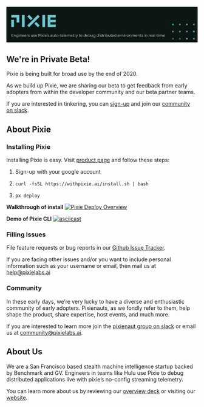 
![Pixie!](pixie_banner.png)

## We're in Private Beta!

Pixie is being built for broad use by the end of 2020.

As we build up Pixie, we are sharing our beta to get feedback from early adopters from within the developer community and our beta partner teams.

If you are interested in tinkering, you can [sign-up](https://withpixie.ai/) and join our [community on slack](https://join.slack.com/t/pixie-community/shared_invite/enQtODY3NjU5MTc4OTY0LTFhYjc3MWY1NDBkZTc5YTdjNzM0OGYxZmNmODU2MDE5NzYyN2Q1NmIxMmEyN2YwNmM5MjU4NGY2NDBjOWFjY2E).


## About Pixie

### Installing Pixie

Installing Pixie is easy. Visit [product page](https://withpixie.ai/) and follow these steps:

1. Sign-up with your google account

2. `curl -fsSL https://withpixie.ai/install.sh | bash`

3. `px deploy`


**Walkthrough of install**
[![Pixie Deploy Overview](https://img.youtube.com/vi/KYjBKiJWQbw/0.jpg)](https://www.youtube.com/watch?v=KYjBKiJWQbw)

**Demo of Pixie CLI**
[![asciicast](https://asciinema.org/a/syG1lbSvkdcQOYAhFzYbCyGun.svg)](https://asciinema.org/a/syG1lbSvkdcQOYAhFzYbCyGun)

### Filling Issues

File feature requests or bug reports in our [Github Issue Tracker](https://github.com/pixie-labs/pixie-support/issues).

If you  are facing other issues and/or you want to include personal information such as your username or email, then mail us at help@pixielabs.ai

### Community

In these early days, we’re very lucky to have a diverse and enthusiastic community of early adopters. Pixienauts, as we fondly refer to them, help shape the product, share expertise, host events, and much more.

If you are interested to learn more join the [pixienaut group on slack](https://join.slack.com/t/pixie-community/shared_invite/enQtODY3NjU5MTc4OTY0LTFhYjc3MWY1NDBkZTc5YTdjNzM0OGYxZmNmODU2MDE5NzYyN2Q1NmIxMmEyN2YwNmM5MjU4NGY2NDBjOWFjY2E) or email us at community@pixielabs.ai.


## About Us

We are a San Francisco based stealth machine intelligence startup backed by Benchmark and GV. Engineers in teams like Hulu use Pixie to debug distributed applications live with pixie’s no-config streaming telemetry.

You can learn more about us by reviewing  our [overview deck](https://docsend.com/view/kj38d76) or visiting our [website](https://pixielabs.ai/).
